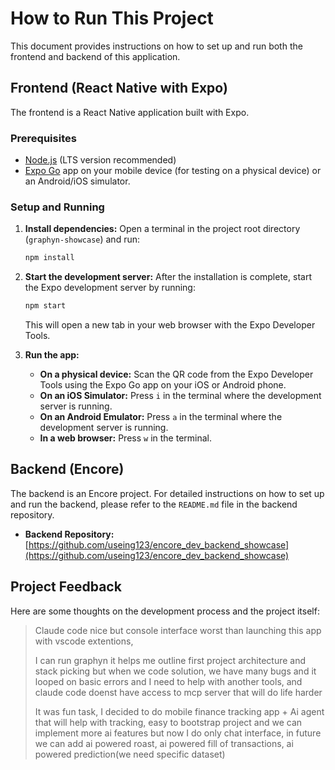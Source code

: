 # How to Run This Project

This document provides instructions on how to set up and run both the frontend and backend of this application.

## Frontend (React Native with Expo)

The frontend is a React Native application built with Expo.

### Prerequisites

*   [Node.js](https://nodejs.org/) (LTS version recommended)
*   [Expo Go](https://expo.dev/go) app on your mobile device (for testing on a physical device) or an Android/iOS simulator.

### Setup and Running

1.  **Install dependencies:**
    Open a terminal in the project root directory (`graphyn-showcase`) and run:
    ```bash
    npm install
    ```

2.  **Start the development server:**
    After the installation is complete, start the Expo development server by running:
    ```bash
    npm start
    ```
    This will open a new tab in your web browser with the Expo Developer Tools.

3.  **Run the app:**
    *   **On a physical device:** Scan the QR code from the Expo Developer Tools using the Expo Go app on your iOS or Android phone.
    *   **On an iOS Simulator:** Press `i` in the terminal where the development server is running.
    *   **On an Android Emulator:** Press `a` in the terminal where the development server is running.
    *   **In a web browser:** Press `w` in the terminal.

## Backend (Encore)

The backend is an Encore project. For detailed instructions on how to set up and run the backend, please refer to the `README.md` file in the backend repository.

*   **Backend Repository:** [https://github.com/useing123/encore_dev_backend_showcase](https://github.com/useing123/encore_dev_backend_showcase)

## Project Feedback

Here are some thoughts on the development process and the project itself:

> Claude code nice but console interface worst than launching this app with vscode extentions,
>
> I can run graphyn it helps me outline first project architecture and stack picking but when we code solution, we have many bugs and it looped on basic errors and I need to help with another tools, and claude code doenst have access to mcp server that will do life harder
>
> It was fun task, I decided to do mobile finance tracking app + Ai agent that will help with tracking, easy to bootstrap project and we can implement more ai features but now I do only chat interface, in future we can add ai powered roast, ai powered fill of transactions, ai powered prediction(we need specific dataset)